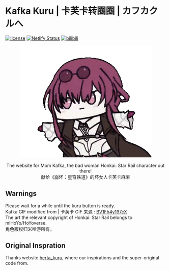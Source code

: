 ﻿# Kafka Kuru | 卡芙卡转圈圈 | カフカクルへ
[![license](https://img.shields.io/badge/license-CC_BY_NC_SA-74c853.svg)](https://github.com/MuGemSt/kafka_kuru/blob/web/LICENSE)
[![Netlify Status](https://api.netlify.com/api/v1/badges/b8dcf387-d382-44e6-912c-058f2fe01b6c/deploy-status)](https://app.netlify.com/sites/kafka-kuru/deploys)
[![bilibili](https://img.shields.io/badge/bilibili-BV1es4y1C7Pm-fc8bab.svg)](https://www.bilibili.com/video/BV1es4y1C7Pm)

<div align="center"><a href="https://kafka-kuru.netlify.app"><img src="./img/kafkaa_github.gif" style="width:82%;"></a></div>

<p align="center">The website for Mom Kafka, the bad woman Honkai: Star Rail character out there!<br>献给《崩坏：星穹铁道》的坏女人卡芙卡麻麻</p>

## Warnings
Please wait for a while until the kuru button is ready.<br>
Kafka GIF modified from | 卡芙卡 GIF 来源 : [BV1Fh4y197cX](https://www.bilibili.com/video/BV1Fh4y197cX) <br>
The art the relevant copyright of Honkai: Star Rail belongs to miHoYo/HoYoverse.<br>
角色版权归米哈游所有。

## Original Inspration
Thanks website [herta_kuru](https://github.com/duiqt/herta_kuru), where our inspirations and the super-original code from.
